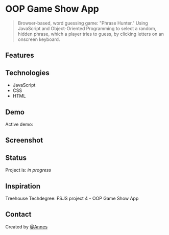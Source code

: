 # OOP Game Show App

> Browser-based, word guessing game: "Phrase Hunter." Using JavaScript and Object-Oriented Programming to select a random, hidden phrase, which a player tries to guess, by clicking letters on an onscreen keyboard.

## Features

## Technologies

* JavaScript
* CSS
* HTML

## Demo

Active demo: 

## Screenshot

## Status

Project is: _in progress_

## Inspiration

Treehouse Techdegree: FSJS project 4 - OOP Game Show App

## Contact

Created by [@Annes](https://twitter.com/annesCode)